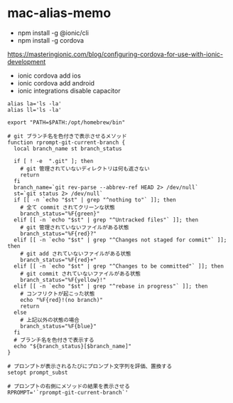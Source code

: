 # mac-alias-memo

- npm install -g @ionic/cli
- npm install -g cordova

https://masteringionic.com/blog/configuring-cordova-for-use-with-ionic-development
- ionic cordova add ios 
- ionic cordova add android
- ionic integrations disable capacitor

```
alias la='ls -la'
alias ll='ls -la'

export "PATH=$PATH:/opt/homebrew/bin"

# git ブランチ名を色付きで表示させるメソッド
function rprompt-git-current-branch {
  local branch_name st branch_status

  if [ ! -e  ".git" ]; then
    # git 管理されていないディレクトリは何も返さない
    return
  fi
  branch_name=`git rev-parse --abbrev-ref HEAD 2> /dev/null`
  st=`git status 2> /dev/null`
  if [[ -n `echo "$st" | grep "^nothing to"` ]]; then
    # 全て commit されてクリーンな状態
    branch_status="%F{green}"
  elif [[ -n `echo "$st" | grep "^Untracked files"` ]]; then
    # git 管理されていないファイルがある状態
    branch_status="%F{red}?"
  elif [[ -n `echo "$st" | grep "^Changes not staged for commit"` ]]; then
    # git add されていないファイルがある状態
    branch_status="%F{red}+"
  elif [[ -n `echo "$st" | grep "^Changes to be committed"` ]]; then
    # git commit されていないファイルがある状態
    branch_status="%F{yellow}!"
  elif [[ -n `echo "$st" | grep "^rebase in progress"` ]]; then
    # コンフリクトが起こった状態
    echo "%F{red}!(no branch)"
    return
  else
    # 上記以外の状態の場合
    branch_status="%F{blue}"
  fi
  # ブランチ名を色付きで表示する
  echo "${branch_status}[$branch_name]"
}

# プロンプトが表示されるたびにプロンプト文字列を評価、置換する
setopt prompt_subst

# プロンプトの右側にメソッドの結果を表示させる
RPROMPT='`rprompt-git-current-branch`'

```
